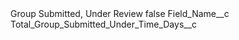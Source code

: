 <?xml version="1.0" encoding="UTF-8"?>
<CustomMetadata xmlns="http://soap.sforce.com/2006/04/metadata" xmlns:xsi="http://www.w3.org/2001/XMLSchema-instance" xmlns:xsd="http://www.w3.org/2001/XMLSchema">
    <label>Group Submitted, Under Review</label>
    <protected>false</protected>
    <values>
        <field>Field_Name__c</field>
        <value xsi:type="xsd:string">Total_Group_Submitted_Under_Time_Days__c</value>
    </values>
</CustomMetadata>
